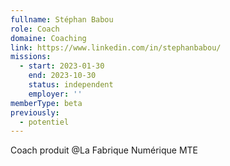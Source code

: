 ```yaml
---
fullname: Stéphan Babou
role: Coach
domaine: Coaching
link: https://www.linkedin.com/in/stephanbabou/
missions:
  - start: 2023-01-30
    end: 2023-10-30
    status: independent
    employer: ''
memberType: beta
previously:
  - potentiel
---
```

Coach produit @La Fabrique Numérique MTE